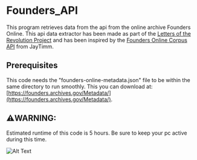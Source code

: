 # Founders_API
This program retrieves data from the api from the online archive Founders Online. This api data extractor has been made as part of the [Letters of the Revolution Project](https://github.com/Rohrym/letters_of_the_revolution_project) and has been inspired by the [Founders Online Corpus API](https://github.com/jaytimm/founders-online-corpus) from JayTimm.

## Prerequisites

This code needs the "founders-online-metadata.json" file to be within the same directory to run smoothly. This you can download at: [https://founders.archives.gov/Metadata/](https://founders.archives.gov/Metadata/).

## ⚠️WARNING: 

Estimated runtime of this code is 5 hours. Be sure to keep your pc active during this time.  

![Alt Text](https://media2.giphy.com/media/v1.Y2lkPTc5MGI3NjExcDViNTU2M3Vqc3lyMHQ0MjV6cDJ1ZGQ2cW55emtwcW1zbWVjaWt1OSZlcD12MV9pbnRlcm5hbF9naWZfYnlfaWQmY3Q9Zw/u8IJtQ7dfZhn2/giphy.webp)
